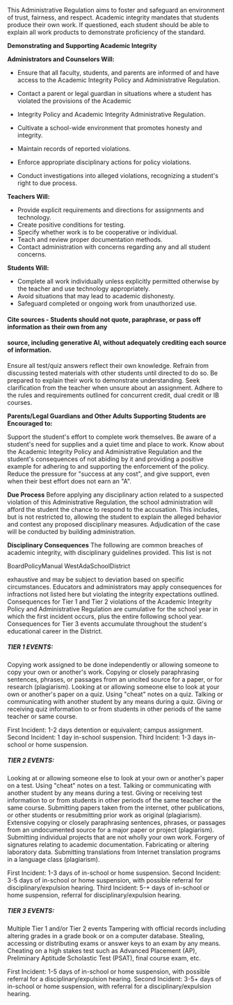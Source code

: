 This Administrative Regulation aims to foster and safeguard an environment of trust, fairness, and respect.
Academic integrity mandates that students produce their own work. If questioned, each student should be able to
explain all work products to demonstrate proficiency of the standard.

**Demonstrating and Supporting Academic Integrity**

**Administrators and Counselors Will:**

- Ensure that all faculty, students, and parents are informed of and have access to the Academic Integrity Policy
and Administrative Regulation.

- Contact a parent or legal guardian in situations where a student has violated the provisions of the Academic
- Integrity Policy and Academic Integrity Administrative Regulation.
- Cultivate a school-wide environment that promotes honesty and integrity.
- Maintain records of reported violations.
- Enforce appropriate disciplinary actions for policy violations.
- Conduct investigations into alleged violations, recognizing a student's right to due process.

**Teachers Will:**


- Provide explicit requirements and directions for assignments and technology.
- Create positive conditions for testing.
- Specify whether work is to be cooperative or individual.
- Teach and review proper documentation methods.
- Contact administration with concerns regarding any and all student concerns.

**Students Will:**

- Complete all work individually unless explicitly permitted otherwise by the teacher and use technology appropriately.
- Avoid situations that may lead to academic dishonesty.
- Safeguard completed or ongoing work from unauthorized use.

#### Cite sources - Students should not quote, paraphrase, or pass off information as their own from any

#### source, including generative AI, without adequately crediting each source of information.


Ensure all test/quiz answers reflect their own knowledge. Refrain from discussing tested materials with other
students until directed to do so.
Be prepared to explain their work to demonstrate understanding.
Seek clarification from the teacher when unsure about an assignment.
Adhere to the rules and requirements outlined for concurrent credit, dual credit or IB courses.

**Parents/Legal Guardians and Other Adults Supporting Students are Encouraged to:**


Support the student's effort to complete work themselves.
Be aware of a student's need for supplies and a quiet time and place to work.
Know about the Academic Integrity Policy and Administrative Regulation and the student's consequences of
not abiding by it and providing a positive example for adhering to and supporting the enforcement of the
policy.
Reduce the pressure for "success at any cost", and give support, even when their best effort does not earn an
"A".

**Due Process**
Before applying any disciplinary action related to a suspected violation of this Administrative Regulation, the school
administration will afford the student the chance to respond to the accusation. This includes, but is not restricted to,
allowing the student to explain the alleged behavior and contest any proposed disciplinary measures. Adjudication of
the case will be conducted by building administration.

**Disciplinary Consequences**
The following are common breaches of academic integrity, with disciplinary guidelines provided. This list is not


BoardPolicyManual
WestAdaSchoolDistrict


exhaustive and may be subject to deviation based on specific circumstances. Educators and administrators may apply
consequences for infractions not listed here but violating the integrity expectations outlined. Consequences for Tier
1 and Tier 2 violations of the Academic Integrity Policy and Administrative Regulation are cumulative for the school
year in which the first incident occurs, plus the entire following school year. Consequences for Tier 3 events
accumulate throughout the student's educational career in the District.

##### TIER 1 EVENTS:


Copying work assigned to be done independently or allowing someone to copy your own or another's work.
Copying or closely paraphrasing sentences, phrases, or passages from an uncited source for a paper, or for
research (plagiarism).
Looking at or allowing someone else to look at your own or another's paper on a quiz.
Using "cheat" notes on a quiz.
Talking or communicating with another student by any means during a quiz.
Giving or receiving quiz information to or from students in other periods of the same teacher or same course.

First Incident: 1-2 days detention or equivalent; campus assignment.
Second Incident: 1 day in-school suspension.
Third Incident: 1-3 days in-school or home suspension.

##### TIER 2 EVENTS:


Looking at or allowing someone else to look at your own or another's paper on a test.
Using "cheat" notes on a test.
Talking or communicating with another student by any means during a test.
Giving or receiving test information to or from students in other periods of the same teacher or the same
course.
Submitting papers taken from the internet, other publications, or other students or resubmitting prior work as
original (plagiarism).
Extensive copying or closely paraphrasing sentences, phrases, or passages from an undocumented source for a
major paper or project (plagiarism).
Submitting individual projects that are not wholly your own work.
Forgery of signatures relating to academic documentation.
Fabricating or altering laboratory data.
Submitting translations from Internet translation programs in a language class (plagiarism).

First Incident: 1-3 days of in-school or home suspension.
Second Incident: 3-5 days of in-school or home suspension, with possible referral for disciplinary/expulsion hearing.
Third Incident: 5-+ days of in-school or home suspension, referral for disciplinary/expulsion hearing.

##### TIER 3 EVENTS:


Multiple Tier 1 and/or Tier 2 events
Tampering with official records including altering grades in a grade book or on a computer database.
Stealing, accessing or distributing exams or answer keys to an exam by any means.
Cheating on a high stakes test such as Advanced Placement (AP), Preliminary Aptitude Scholastic Test (PSAT),
final course exam, etc.

First Incident: 1-5 days of in-school or home suspension, with possible referral for a disciplinary/expulsion hearing.
Second Incident: 3-5+ days of in-school or home suspension, with referral for a disciplinary/expulsion hearing.


